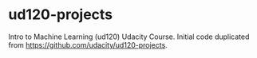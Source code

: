 # ud120-projects

Intro to Machine Learning (ud120) Udacity Course. Initial code duplicated from https://github.com/udacity/ud120-projects.
